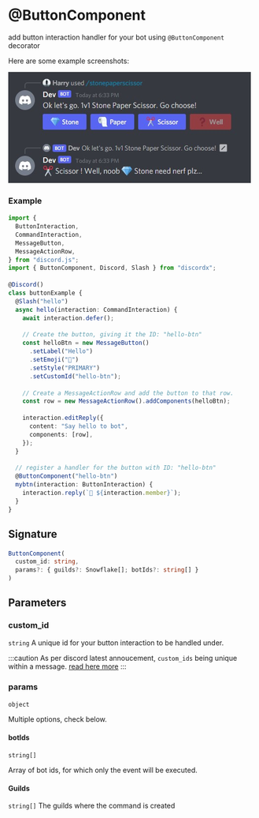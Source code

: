 # @ButtonComponent

add button interaction handler for your bot using `@ButtonComponent` decorator

Here are some example screenshots:

![](../../../static/img/button-example.jpg)

### Example

```ts
import {
  ButtonInteraction,
  CommandInteraction,
  MessageButton,
  MessageActionRow,
} from "discord.js";
import { ButtonComponent, Discord, Slash } from "discordx";

@Discord()
class buttonExample {
  @Slash("hello")
  async hello(interaction: CommandInteraction) {
    await interaction.defer();

    // Create the button, giving it the ID: "hello-btn"
    const helloBtn = new MessageButton()
      .setLabel("Hello")
      .setEmoji("👋")
      .setStyle("PRIMARY")
      .setCustomId("hello-btn");

    // Create a MessageActionRow and add the button to that row.
    const row = new MessageActionRow().addComponents(helloBtn);

    interaction.editReply({
      content: "Say hello to bot",
      components: [row],
    });
  }

  // register a handler for the button with ID: "hello-btn"
  @ButtonComponent("hello-btn")
  mybtn(interaction: ButtonInteraction) {
    interaction.reply(`👋 ${interaction.member}`);
  }
}
```

## Signature

```ts
ButtonComponent(
  custom_id: string,
  params?: { guilds?: Snowflake[]; botIds?: string[] }
)
```

## Parameters

### custom_id

`string`
A unique id for your button interaction to be handled under.

:::caution
As per discord latest annoucement, `custom_ids` being unique within a message. [read here more](https://discord.com/developers/docs/interactions/message-components#custom-id)
:::

### params

`object`

Multiple options, check below.

#### botIds

`string[]`

Array of bot ids, for which only the event will be executed.

#### Guilds

`string[]`
The guilds where the command is created
